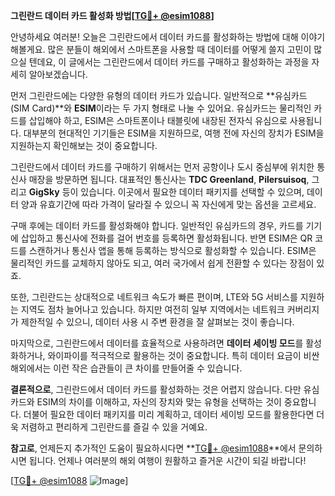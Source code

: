 **그린란드 데이터 카드 활성화 방법[[TG💪+ @esim1088](https://t.me/s/esim1088)]**

안녕하세요 여러분! 오늘은 그린란드에서 데이터 카드를 활성화하는 방법에 대해 이야기해볼게요. 많은 분들이 해외에서 스마트폰을 사용할 때 데이터를 어떻게 쓸지 고민이 많으실 텐데요, 이 글에서는 그린란드에서 데이터 카드를 구매하고 활성화하는 과정을 자세히 알아보겠습니다.

먼저 그린란드에는 다양한 유형의 데이터 카드가 있습니다. 일반적으로 **유심카드(SIM Card)**와 **ESIM**이라는 두 가지 형태로 나눌 수 있어요. 유심카드는 물리적인 카드를 삽입해야 하고, ESIM은 스마트폰이나 태블릿에 내장된 전자식 유심으로 사용됩니다. 대부분의 현대적인 기기들은 ESIM을 지원하므로, 여행 전에 자신의 장치가 ESIM을 지원하는지 확인해보는 것이 중요합니다.

그린란드에서 데이터 카드를 구매하기 위해서는 먼저 공항이나 도시 중심부에 위치한 통신사 매장을 방문하면 됩니다. 대표적인 통신사는 **TDC Greenland**, **Pilersuisoq**, 그리고 **GigSky** 등이 있습니다. 이곳에서 필요한 데이터 패키지를 선택할 수 있으며, 데이터 양과 유효기간에 따라 가격이 달라질 수 있으니 꼭 자신에게 맞는 옵션을 고르세요.

구매 후에는 데이터 카드를 활성화해야 합니다. 일반적인 유심카드의 경우, 카드를 기기에 삽입하고 통신사에 전화를 걸어 번호를 등록하면 활성화됩니다. 반면 ESIM은 QR 코드를 스캔하거나 통신사 앱을 통해 등록하는 방식으로 활성화할 수 있습니다. ESIM은 물리적인 카드를 교체하지 않아도 되고, 여러 국가에서 쉽게 전환할 수 있다는 장점이 있죠.

또한, 그린란드는 상대적으로 네트워크 속도가 빠른 편이며, LTE와 5G 서비스를 지원하는 지역도 점차 늘어나고 있습니다. 하지만 여전히 일부 지역에서는 네트워크 커버리지가 제한적일 수 있으니, 데이터 사용 시 주변 환경을 잘 살펴보는 것이 좋습니다.

마지막으로, 그린란드에서 데이터를 효율적으로 사용하려면 **데이터 세이빙 모드**를 활성화하거나, 와이파이를 적극적으로 활용하는 것이 중요합니다. 특히 데이터 요금이 비싼 해외에서는 이런 작은 습관들이 큰 차이를 만들어줄 수 있습니다.

**결론적으로**, 그린란드에서 데이터 카드를 활성화하는 것은 어렵지 않습니다. 다만 유심카드와 ESIM의 차이를 이해하고, 자신의 장치와 맞는 유형을 선택하는 것이 중요합니다. 더불어 필요한 데이터 패키지를 미리 계획하고, 데이터 세이빙 모드를 활용한다면 더욱 저렴하고 편리하게 그린란드를 즐길 수 있을 거예요.

**참고로**, 언제든지 추가적인 도움이 필요하시다면 **[TG💪+ @esim1088](https://t.me/s/esim1088)**에서 문의하시면 됩니다. 언제나 여러분의 해외 여행이 원활하고 즐거운 시간이 되길 바랍니다!

[[TG💪+ @esim1088](https://t.me/s/esim1088) ![Image](https://i.postimg.cc/Y0z9fWf4/image.png)]